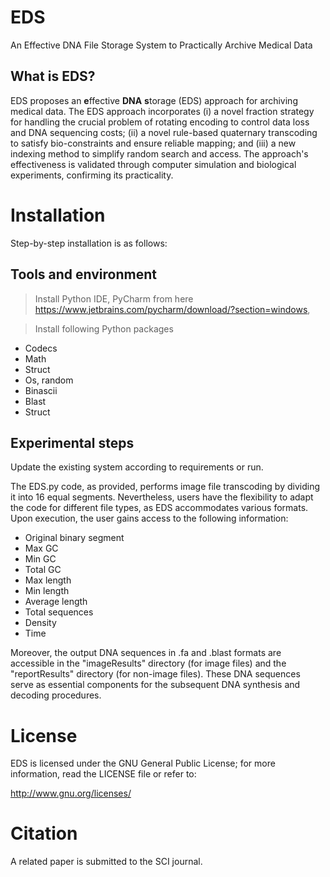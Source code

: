 # EDS

An Effective DNA File Storage System to Practically Archive Medical Data

## What is EDS?

EDS proposes an **e**ffective **DNA** **s**torage (EDS) approach for archiving medical data. The EDS approach incorporates (i) a novel fraction strategy for handling the crucial problem of rotating encoding to control data loss and DNA sequencing costs; (ii) a novel rule-based quaternary transcoding to satisfy bio-constraints and ensure reliable mapping; and (iii) a new indexing method to simplify random search and access. The approach's effectiveness is validated through computer simulation and biological experiments, confirming its practicality. 


# Installation 

Step-by-step installation is as follows: 

## Tools and environment 

> Install Python IDE, PyCharm from here https://www.jetbrains.com/pycharm/download/?section=windows,

> Install following Python packages

- Codecs
- Math
- Struct
- Os, random
- Binascii
- Blast
- Struct


## Experimental steps 

Update the existing system according to requirements or run.

The EDS.py code, as provided, performs image file transcoding by dividing it into 16 equal segments. Nevertheless, users have the flexibility to adapt the code for different file types, as EDS accommodates various formats. Upon execution, the user gains access to the following information: 

   - Original binary segment 
   - Max GC 
   - Min GC 
   - Total GC
   - Max length 
   - Min length 
   - Average length 
   - Total sequences
   - Density 
   - Time


Moreover, the output DNA sequences in .fa and .blast formats are accessible in the "imageResults" directory (for image files) and the "reportResults" directory (for non-image files). These DNA sequences serve as essential components for the subsequent DNA synthesis and decoding procedures.


# License

EDS is licensed under the GNU General Public License; for more information, read the LICENSE file or refer to:

http://www.gnu.org/licenses/

# Citation

A related paper is submitted to the SCI journal. 

